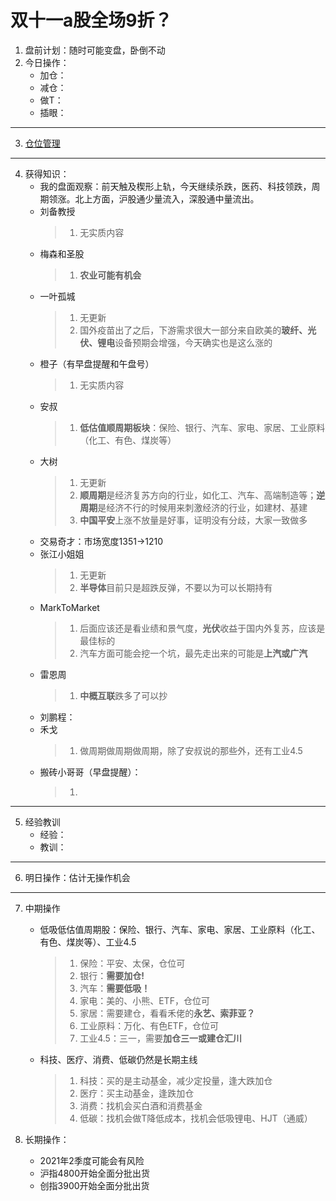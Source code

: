 # 双十一a股全场9折？
1. 盘前计划：随时可能变盘，卧倒不动
2. 今日操作：
    - 加仓：
    - 减仓：
    - 做T：
    - 插眼：

***

3. [仓位管理](https://kdocs.cn/l/cmJAYer3tasI)
 
***

4. 获得知识：
    - 我的盘面观察：前天触及楔形上轨，今天继续杀跌，医药、科技领跌，周期领涨。北上方面，沪股通少量流入，深股通中量流出。
    - 刘备教授
        > 1. 无实质内容
    - 梅森和圣股
        > 1. **农业可能有机会**
    - 一叶孤城
        > 1. 无更新
        > 2. 国外疫苗出了之后，下游需求很大一部分来自欧美的**玻纤、光伏、锂电**设备预期会增强，今天确实也是这么涨的
    - 橙子（有早盘提醒和午盘号）
        > 1. 无实质内容
    - 安叔
        > 1. **低估值顺周期板块**：保险、银行、汽车、家电、家居、工业原料（化工、有色、煤炭等）
    - 大树
        > 1. 无更新
        > 2. **顺周期**是经济复苏方向的行业，如化工、汽车、高端制造等；**逆周期**是经济不行的时候用来刺激经济的行业，如建材、基建
        > 3. **中国平安**上涨不放量是好事，证明没有分歧，大家一致做多
    - 交易奇才：市场宽度1351->1210
    - 张江小姐姐
        > 1. 无更新
        > 2. **半导体**目前只是超跌反弹，不要以为可以长期持有
    - MarkToMarket
        > 1. 后面应该还是看业绩和景气度，**光伏**收益于国内外复苏，应该是最佳标的
        > 2. 汽车方面可能会挖一个坑，最先走出来的可能是**上汽或广汽**
    - 雷恩周
        > 1. **中概互联**跌多了可以抄
    - 刘鹏程：
    - 禾戈
        > 1. 做周期做周期做周期，除了安叔说的那些外，还有工业4.5
    - 搬砖小哥哥（早盘提醒）： 
        > 1. 
        
***

5. 经验教训
    - 经验：
    - 教训：

***

6. 明日操作：估计无操作机会

***

7. 中期操作
    - 低吸低估值周期股：保险、银行、汽车、家电、家居、工业原料（化工、有色、煤炭等）、工业4.5
        > 1. 保险：平安、太保，仓位可
        > 2. 银行：**需要加仓!**
        > 3. 汽车：**需要低吸！**
        > 4. 家电：美的、小熊、ETF，仓位可
        > 5. 家居：需要建仓，看看禾佬的**永艺、索菲亚？**
        > 6. 工业原料：万化、有色ETF，仓位可
        > 7. 工业4.5：三一，需要**加仓三一或建仓汇川**
    - 科技、医疗、消费、低碳仍然是长期主线
        > 1. 科技：买的是主动基金，减少定投量，逢大跌加仓
        > 2. 医疗：买主动基金，逢跌加仓
        > 3. 消费：找机会买白酒和消费基金
        > 4. 低碳：找机会做T降低成本，找机会低吸锂电、HJT（通威）
    
8. 长期操作：
    - 2021年2季度可能会有风险
    - 沪指4800开始全面分批出货
    - 创指3900开始全面分批出货
